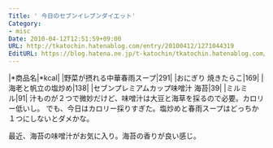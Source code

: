 ```yaml
---
Title: ' 今日のセブンイレブンダイエット'
Category:
- misc
Date: 2010-04-12T12:51:59+09:00
URL: http://tkatochin.hatenablog.com/entry/20100412/1271044319
EditURL: https://blog.hatena.ne.jp/t-katochin/tkatochin.hatenablog.com/atom/entry/6653586347154753785
---
```


|*商品名|*kcal|
|野菜が摂れる中華春雨スープ|291|
|おにぎり 焼きたらこ|169|
|海老と帆立の塩炒め|138|
|セブンプレミアムカップ味噌汁 海苔|39|
|ミルミル|91|
汁ものが２つで微妙だけど、味噌汁は大豆と海草を採るので必要。カロリー低いし。
でも、今日はカロリー採りすぎた。塩炒めと春雨スープはどっちか１つにしないとダメかな。

最近、海苔の味噌汁がお気に入り。海苔の香りが良い感じ。
